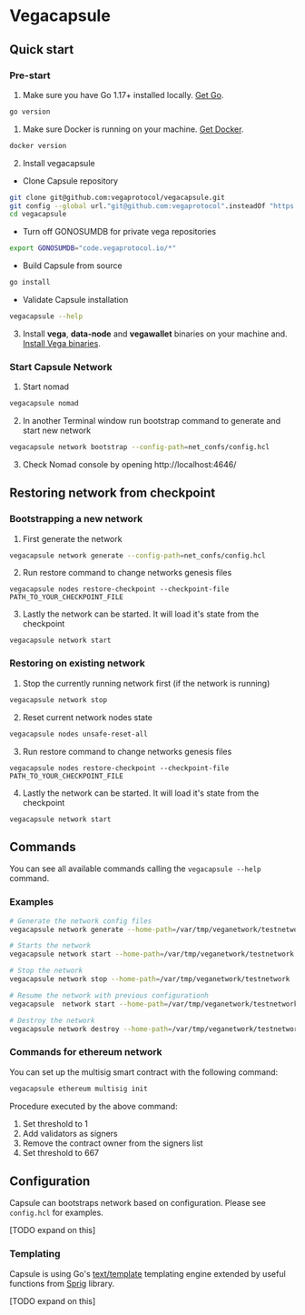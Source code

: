# Vegacapsule

## Quick start

### Pre-start
1. Make sure you have Go 1.17+ installed locally. [Get Go](https://go.dev/doc/install).
```bash
go version
```

1. Make sure Docker is running on your machine. [Get Docker](https://docs.docker.com/get-docker/).
```bash
docker version
```

2. Install vegacapsule
- Clone Capsule repository
```bash
git clone git@github.com:vegaprotocol/vegacapsule.git
git config --global url."git@github.com:vegaprotocol".insteadOf "https://github.com/vegaprotocol"
cd vegacapsule
```
- Turn off GONOSUMDB for private vega repositories
```bash
export GONOSUMDB="code.vegaprotocol.io/*"
```
- Build Capsule from source
```bash
go install
```
- Validate Capsule installation
```bash
vegacapsule --help
```

3. Install **vega**, **data-node** and **vegawallet** binaries on your machine and.
[Install Vega binaries](install_vega_bins.md).

### Start Capsule Network
1. Start nomad
```bash
vegacapsule nomad
```
2. In another Terminal window run bootstrap command to generate and start new network
```bash
vegacapsule network bootstrap --config-path=net_confs/config.hcl
```
3. Check Nomad console by opening http://localhost:4646/

## Restoring network from checkpoint
### Bootstrapping a new network

1. First generate the network
```bash
vegacapsule network generate --config-path=net_confs/config.hcl
```

2. Run restore command to change networks genesis files
```
vegacapsule nodes restore-checkpoint --checkpoint-file PATH_TO_YOUR_CHECKPOINT_FILE
```

3. Lastly the network can be started. It will load it's state from the checkpoint
```
vegacapsule network start
```

### Restoring on existing network

1. Stop the currently running network first (if the network is running)
```bash
vegacapsule network stop
```

2. Reset current network nodes state
```bash
vegacapsule nodes unsafe-reset-all
```

3. Run restore command to change networks genesis files
```
vegacapsule nodes restore-checkpoint --checkpoint-file PATH_TO_YOUR_CHECKPOINT_FILE
```

4. Lastly the network can be started. It will load it's state from the checkpoint
```
vegacapsule network start
```

## Commands

You can see all available commands calling the `vegacapsule --help` command.

### Examples

```bash
# Generate the network config files
vegacapsule network generate --home-path=/var/tmp/veganetwork/testnetwork --config-path=net_confs/config.hcl

# Starts the network
vegacapsule network start --home-path=/var/tmp/veganetwork/testnetwork

# Stop the network
vegacapsule network stop --home-path=/var/tmp/veganetwork/testnetwork

# Resume the network with previous configurationh
vegacapsule  network start --home-path=/var/tmp/veganetwork/testnetwork

# Destroy the network
vegacapsule network destroy --home-path=/var/tmp/veganetwork/testnetwork
```

### Commands for ethereum network

You can set up the multisig smart contract with the following command:

```bash
vegacapsule ethereum multisig init
```

Procedure executed by the above command:

1. Set threshold to 1
1. Add validators as signers
1. Remove the contract owner from the signers list
1. Set threshold to 667

## Configuration

Capsule can bootstraps network based on configuration. Please see `config.hcl` for examples.

[TODO expand on this]

### Templating

Capsule is using Go's [text/template](https://pkg.go.dev/text/template) templating engine extended by useful functions from [Sprig](http://masterminds.github.io/sprig/) library.

[TODO expand on this]
